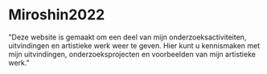 # Miroshin2022
"Deze website is gemaakt om een deel van mijn onderzoeksactiviteiten, uitvindingen en artistieke werk weer te geven. Hier kunt u kennismaken met mijn uitvindingen, onderzoeksprojecten en voorbeelden van mijn artistieke werk."
